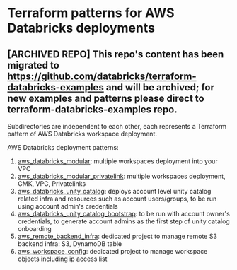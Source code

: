 # Terraform patterns for AWS Databricks deployments

## [ARCHIVED REPO] This repo's content has been migrated to https://github.com/databricks/terraform-databricks-examples and will be archived; for new examples and patterns please direct to terraform-databricks-examples repo.


Subdirectories are independent to each other, each represents a Terraform pattern of AWS Databricks workspace deployment.

AWS Databricks deployment patterns:
1. [aws_databricks_modular](https://github.com/hwang-db/tf_aws_deployment/tree/main/aws_databricks_modular): multiple workspaces deployment into your VPC
2. [aws_databricks_modular_privatelink](https://github.com/hwang-db/tf_aws_deployment/tree/main/aws_databricks_modular_privatelink): multiple workspaces deployment, CMK, VPC, Privatelinks
3. [aws_databricks_unity_catalog](https://github.com/hwang-db/tf_aws_deployment/tree/main/aws_databricks_unity_catalog): deploys account level unity catalog related infra and resources such as account users/groups, to be run using account admin's credentials
4. [aws_databricks_unity_catalog_bootstrap](https://github.com/hwang-db/tf_aws_deployment/tree/main/aws_databricks_unity_catalog_bootstrap): to be run with account owner's credentials, to generate account admins as the first step of unity catalog onboarding
5. [aws_remote_backend_infra](https://github.com/hwang-db/tf_aws_deployment/tree/main/aws_remote_backend_infra): dedicated project to manage remote S3 backend infra: S3, DynamoDB table
6. [aws_workspace_config](https://github.com/hwang-db/tf_aws_deployment/tree/main/aws_workspace_config): dedicated project to manage workspace objects including ip access list